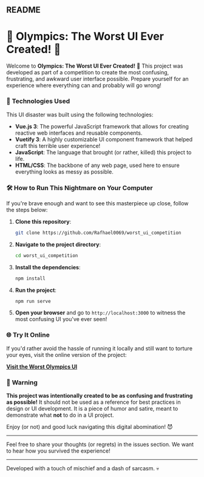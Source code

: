## README

# 🥇 **Olympics: The Worst UI Ever Created!** 🥉

Welcome to **Olympics: The Worst UI Ever Created!** 🎉 This project was developed as part of a competition to create the most confusing, frustrating, and awkward user interface possible. Prepare yourself for an experience where everything can and probably will go wrong!

### 🚀 **Technologies Used**

This UI disaster was built using the following technologies:

- **Vue.js 3**: The powerful JavaScript framework that allows for creating reactive web interfaces and reusable components.
- **Vuetify 3**: A highly customizable UI component framework that helped craft this terrible user experience!
- **JavaScript**: The language that brought (or rather, killed) this project to life.
- **HTML/CSS**: The backbone of any web page, used here to ensure everything looks as messy as possible.

### 🛠️ **How to Run This Nightmare on Your Computer**

If you're brave enough and want to see this masterpiece up close, follow the steps below:

1. **Clone this repository**:
   ```bash
   git clone https://github.com/Rafhael0069/worst_ui_competition
   ```
2. **Navigate to the project directory**:
   ```bash
   cd worst_ui_competition
   ```
3. **Install the dependencies**:
   ```bash
   npm install
   ```
4. **Run the project**:
   ```bash
   npm run serve
   ```
5. **Open your browser** and go to `http://localhost:3000` to witness the most confusing UI you've ever seen!

### 🌐 **Try It Online**

If you'd rather avoid the hassle of running it locally and still want to torture your eyes, visit the online version of the project:

**[Visit the Worst Olympics UI](https://your-online-page.com)**

### 📢 **Warning**

**This project was intentionally created to be as confusing and frustrating as possible!** It should not be used as a reference for best practices in design or UI development. It is a piece of humor and satire, meant to demonstrate what **not** to do in a UI project.

Enjoy (or not) and good luck navigating this digital abomination! 😈

---

Feel free to share your thoughts (or regrets) in the issues section. We want to hear how you survived the experience!

---

Developed with a touch of mischief and a dash of sarcasm. 💀